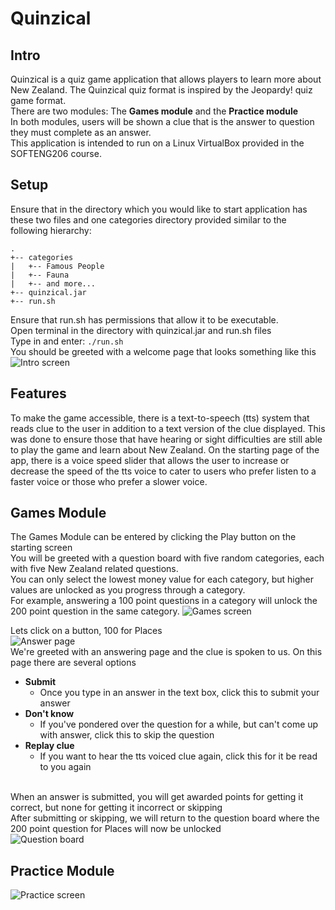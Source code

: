 # Quinzical

## Intro
Quinzical is a quiz game application that allows players to learn more about New Zealand. The Quinzical quiz format is inspired by the Jeopardy! quiz game format.<br>
There are two modules: The <b>Games module</b> and the <b>Practice module</b> <br>
In both modules, users will be shown a clue that is the answer to question they must complete as an answer. <br>
This application is intended to run on a Linux VirtualBox provided in the SOFTENG206 course.

## Setup
Ensure that in the directory which you would like to start application has these two files and one categories directory provided similar to the following hierarchy:
```
.
+-- categories
|   +-- Famous People
|   +-- Fauna
|   +-- and more...
+-- quinzical.jar
+-- run.sh
```
Ensure that run.sh has permissions that allow it to be executable.<br>
Open terminal in the directory with quinzical.jar and run.sh files<br>
Type in and enter:
<code>./run.sh</code><br>
You should be greeted with a welcome page that looks something like this<br>
![Intro screen](https://cdn.discordapp.com/attachments/692707366897975376/761569551921446932/unknown.png)

## Features
<p>
To make the game accessible, there is a text-to-speech (tts) system that reads clue to the user in addition to a text version of the clue displayed.
  This was done to ensure those that have hearing or sight difficulties are still able to play the game and learn about New Zealand.
  On the starting page of the app, there is a voice speed slider that allows the user to increase or decrease the speed of the tts voice to cater to
  users who prefer listen to a faster voice or those who prefer a slower voice.
</p>

## Games Module
The Games Module can be entered by clicking the Play button on the starting screen<br>
You will be greeted with a question board with five random categories, each with five New Zealand related questions.<br>
You can only select the lowest money value for each category, but higher values are unlocked as you progress through a category.<br>
For example, answering a 100 point questions in a category will unlock the 200 point question in the same category.
![Games screen](https://cdn.discordapp.com/attachments/692707366897975376/761572272619126834/unknown.png)

Lets click on a button, 100 for Places<br>
![Answer page](https://cdn.discordapp.com/attachments/692707366897975376/761574809976176690/unknown.png)
<br>We're greeted with an answering page and the clue is spoken to us. On this page there are several options<br>
- <b>Submit</b>
  - Once you type in an answer in the text box, click this to submit your answer
- <b>Don't know</b>
  - If you've pondered over the question for a while, but can't come up with answer, click this to skip the question
- <b>Replay clue</b>
  - If you want to hear the tts voiced clue again, click this for it be read to you again
  <br>
 When an answer is submitted, you will get awarded points for getting it correct, but none for getting it incorrect or skipping<br>
 After submitting or skipping, we will return to the question board where the 200 point question for Places will now be unlocked <br>
![Question board](https://cdn.discordapp.com/attachments/692707366897975376/761578078560321556/unknown.png)

## Practice Module
![Practice screen](https://cdn.discordapp.com/attachments/692707366897975376/761572993028980766/unknown.png)
